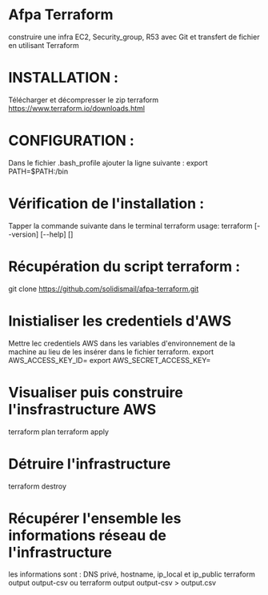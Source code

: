 # Afpa Terraform
construire une infra EC2, Security_group, R53 avec Git et transfert de fichier en utilisant Terraform


# INSTALLATION :
Télécharger et décompresser le zip terraform
https://www.terraform.io/downloads.html

# CONFIGURATION :
Dans le fichier .bash_profile ajouter la ligne suivante :
export PATH=$PATH:<path-terraform>/bin

# Vérification de l'installation :
Tapper la commande suivante dans le terminal
terraform
usage: terraform [--version] [--help] <command> [<args>]

# Récupération du script terraform :
 git clone https://github.com/solidismail/afpa-terraform.git

# Inistialiser les credentiels d'AWS
Mettre lec credentiels AWS dans les variables d'environnement de la machine au lieu de les insérer dans le fichier terraform.
export AWS_ACCESS_KEY_ID=<votre access key>
export AWS_SECRET_ACCESS_KEY=<votre secret key>

# Visualiser puis construire l'insfrastructure AWS
terraform plan
terraform apply

# Détruire l'infrastructure
terraform destroy

# Récupérer l'ensemble les informations réseau de l'infrastructure
les informations sont : DNS privé, hostname, ip_local et ip_public
terraform output output-csv
ou
terraform output output-csv > output.csv
